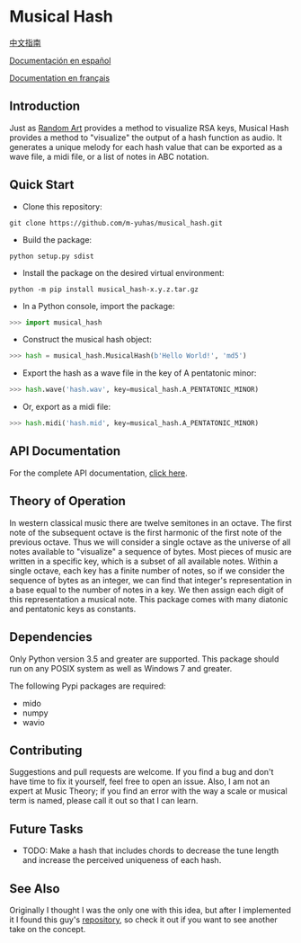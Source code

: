 # Musical Hash
[中文指南](https://github.com/m-yuhas/musical_hash/blob/master/doc/读我档案.md)

[Documentación en español](https://github.com/m-yuhas/musical_hash/blob/master/doc/LÉAME.md)

[Documentation en français](https://github.com/m-yuhas/musical_hash/blob/master/doc/LISEZ-MOI.md)

## Introduction
Just as [Random Art](https://github.com/calmh/randomart) provides a method to
visualize RSA keys, Musical Hash provides a method to "visualize" the output of
a hash function as audio. It generates a unique melody for each hash value that
can be exported as a wave file, a midi file, or a list of notes in ABC
notation.

## Quick Start
* Clone this repository:

```
git clone https://github.com/m-yuhas/musical_hash.git
```

* Build the package:

```
python setup.py sdist
```

* Install the package on the desired virtual environment:

```
python -m pip install musical_hash-x.y.z.tar.gz
```

* In a Python console, import the package:

```python
>>> import musical_hash
```

* Construct the musical hash object:

```python
>>> hash = musical_hash.MusicalHash(b'Hello World!', 'md5')
```

* Export the hash as a wave file in the key of A pentatonic minor:

```python
>>> hash.wave('hash.wav', key=musical_hash.A_PENTATONIC_MINOR)
```

* Or, export as a midi file:

```python
>>> hash.midi('hash.mid', key=musical_hash.A_PENTATONIC_MINOR)
```

## API Documentation
For the complete API documentation, [click here](https://github.com/m-yuhas/musical_hash/blob/master/doc/api_documentation.md).

## Theory of Operation
In western classical music there are twelve semitones in an octave. The first
note of the subsequent octave is the first harmonic of the first note of the
previous octave.  Thus we will consider a single octave as the universe of all
notes available to "visualize" a sequence of bytes.  Most pieces of music are
written in a specific key, which is a subset of all available notes.  Within a
single octave, each key has a finite number of notes, so if we consider the
sequence of bytes as an integer, we can find that integer's representation in a
base equal to the number of notes in a key.  We then assign each digit of this
representation a musical note.  This package comes with many diatonic and
pentatonic keys as constants.

## Dependencies
Only Python version 3.5 and greater are supported.  This package should run on
any POSIX system as well as Windows 7 and greater.

The following Pypi packages are required:
* mido
* numpy
* wavio

## Contributing
Suggestions and pull requests are welcome.  If you find a bug and don't have
time to fix it yourself, feel free to open an issue.  Also, I am not an expert
at Music Theory; if you find an error with the way a scale or musical term is
named, please call it out so that I can learn.

## Future Tasks
- TODO: Make a hash that includes chords to decrease the tune length and
    increase the perceived uniqueness of each hash.

## See Also
Originally I thought I was the only one with this idea, but after I implemented
it I found this guy's [repository](https://github.com/jmaclean/musical-hash),
so check it out if you want to see another take on the concept.
